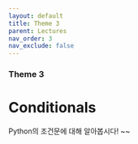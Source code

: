 ```yaml
---
layout: default
title: Theme 3
parent: Lectures
nav_order: 3
nav_exclude: false
---
```

### Theme 3
# Conditionals
Python의 조건문에 대해 알아봅시다! ~~